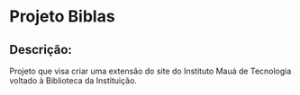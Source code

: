 # Projeto Biblas

## Descrição:
Projeto que visa criar uma extensão do site do Instituto Mauá de Tecnologia voltado à Biblioteca da Instituição.
